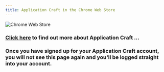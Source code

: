 ```yaml
---
title: Application Craft in the Chrome Web Store
---
```


![Chrome Web Store](/img/ac-site-cws-logo.png)

### [Click here](/) to find out more about Application Craft ...

### Once you have signed up for your Application Craft account, you will not see this page again and you'll be logged straight into your account.

